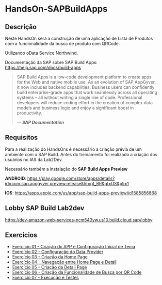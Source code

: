 # HandsOn-SAPBuildApps

## Descrição
Neste HandsOn será a construção de uma aplicação de Lista de Produtos com a funcionalidade da busca de produto com QRCode.

Utilizando oData Service Northwind.

Documentação da SAP sobre SAP Build Apps:
https://help.sap.com/docs/build-apps

>   
> SAP Build Apps is a low-code development platform to create apps for the Web and native mobile use. As an evolution of SAP AppGyver, it now includes backend capabilities. Business users can confidently build enterprise-grade apps that work seamlessly across all operating systems – all without writing a single line of code. Professional developers will reduce coding effort in the creation of complex data models and business logic and enjoy a significant boost in productivity.
>
> -- <cite>**SAP Documentation**</cite>
## Requisitos

Para a realização do HandsOns é necessário a criação prévia de um ambiente com o SAP Build.
Antes do treinamento foi realizado a criação dos usuários no IAS da Lab2Dev.

Necessário também a instalação do **SAP Build Apps Preview**

**ANDROID**:
https://play.google.com/store/apps/details?id=com.sap.appgyver.preview.release&hl=pt_BR&gl=US&pli=1

**IOS**:
https://apps.apple.com/us/app/sap-build-apps-preview/id1585856868

## Lobby SAP Build Lab2dev

https://dev-amazon-web-services-ncm543yw.us10.build.cloud.sap/lobby

## Exercícios
- [Exercício 01 - Criação do APP e Configuração Inicial de Tema](exercises/ex1/README.md)
- [Exercício 02 - Configuração do Data Provider](exercises/ex2/README.md)
- [Exercício 03 - Criação da Home Page](exercises/ex3/README.md)
- [Exercício 04 -  Navegação entre Home Page e Detail](exercises/ex4/README.md)
- [Exercício 05 - Criação da Detail Page](exercises/ex5/README.md)
- [Exercício 06 - Criação da Funcionalidade de Busca por QR Code](exercises/ex6/README.md)
- [Exercício 07 - Execução e Testes](exercises/ex7/README.md)
